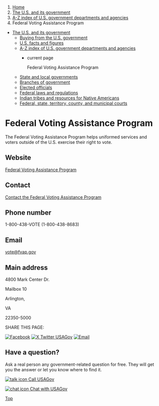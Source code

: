 1. [Home](/)
2. [The U.S. and its government](/about-the-us)
3. [A-Z index of U.S. government departments and agencies](/agency-index)
4. Federal Voting Assistance Program

* [The U.S. and its government](/about-the-us)
  + [Buying from the U.S. government](/buy-from-government)
  + [U.S. facts and figures](/facts-figures)
  + [A-Z index of U.S. government departments and agencies](/agency-index)
    - current page

      Federal Voting Assistance Program
  + [State and local governments](/state-local-governments)
  + [Branches of government](/branches-of-government)
  + [Elected officials](/elected-officials)
  + [Federal laws and regulations](/laws-and-regulations)
  + [Indian tribes and resources for Native Americans](/tribes)
  + [Federal, state, territory, county, and municipal courts](/courts)

Federal Voting Assistance Program
=================================

The Federal Voting Assistance Program helps uniformed services and voters outside of the U.S. exercise their right to vote.

Website
-------

[Federal Voting Assistance Program](https://www.fvap.gov/)

Contact
-------

[Contact the Federal Voting Assistance Program](https://www.fvap.gov/info/contact)

Phone number
------------

1-800-438-VOTE (1-800-438-8683)

Email
-----

[vote@fvap.gov](mailto:vote@fvap.gov)

Main address
------------

4800 Mark Center Dr.
  

Mailbox 10
  

Arlington,

VA

22350-5000

SHARE THIS PAGE:

[![Facebook](/themes/custom/usagov/images/social-media-icons/Facebook_Icon.svg)](https://www.facebook.com/sharer/sharer.php?u=https://www.usa.gov/agencies/federal-voting-assistance-program&v=3)
[![X Twitter USAGov](/themes/custom/usagov/images/social-media-icons/X_Twitter_Icon.svg?version=2)](https://twitter.com/intent/tweet?source=webclient&text=https://www.usa.gov/agencies/federal-voting-assistance-program)
[![Email](/themes/custom/usagov/images/social-media-icons/Email_Icon.svg?version=2)](mailto:?subject=https://www.usa.gov/agencies/federal-voting-assistance-program)

Have a question?
----------------

Ask a real person any government-related question for free. They will get you the answer or let you know where to find it.

[![talk icon](/themes/custom/usagov/images/ICONS_talk.png)
Call USAGov](/phone)

[![chat icon](/themes/custom/usagov/images/ICONS_chat.png)
Chat with USAGov](/chat)

[Top](#main-content)